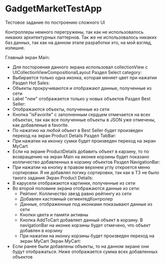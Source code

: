 # GadgetMarketTestApp
Тестовое задание по построению сложного UI

Контроллеры немного перегружены, так как не использовалось никаких архитектурных паттернов. 
Так же не использовалось никаких баз данных, так как на данном этапе разработки это, на мой взгляд, излишне.

Главный экран Main:
 - Для постороения данного экрана использовал collectionView с UICollectionViewCompositionalLayout
Раздел Select category:
 - Выбирается только одна иконка, которая меняет цвет при нажатии
Раздел Hot Sales:
 - Объекты прокручиваются и отображают данные, полученные из сети
 - Label "new" отображается только у новых объектов
Раздел Best Seller:
 - Отображаются объекты, полученные из сети
 - Кнопка "isFavorite" с заполненным сердцем отмечается на всех объектах,
 так как все полученные объекты в JSON уже отмечены, как добавленые в favorite.
 - По нажатию на любой объект в Best Seller будет произведен переход на экран Product Details
 Раздел TabBar:
 - При нажатии на иконку сумки будет произведен переход на экран MyCart
 - Если на экране ProductDetails добавить объект в карзину, то по возвращению на экран Main
 на иконке корзины будет показано колличество добавленных в корзину объектов
 Раздел NavigationBar:
 - При нажатии на кнопку в правом верхнем углу откроется меню сортировки. Я не добавлял логику сортировки,
 так как в ТЗ не было такого задания
 Экран Product Details:
 - В карусели отображаются картинки, полученные из сети
 - Во второй половине экрана отображаются данные из сети:
      - Рейтинг. Колличество звезд равно рейтингу из сети
      - Добавлен кастомный сегментедКонтролер
      - Данные, отображенные под иконками показывают данные из сети
      - Кнопки цвета и памяти активны
      - Кнопка AddToCart добавляет данный объект в корзину. В navigationBar на иконке корзины будет отмечено,
      что объект добавлен в корзину
      - При нажатии на иконку корзины будет произведен переход на экран MyCart
 Экран MyCart:
 - Если ранее были добавлены объекты, то на данном экране они будут отображаться. Ниже отображается сумма всех добавленных объектов
 
